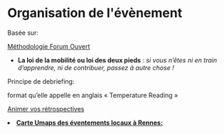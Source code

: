 # Organisation de l'évènement

Basée sur: 

[Méthodologie Forum Ouvert](https://fr.wikipedia.org/wiki/M%C3%A9thodologie_Forum_Ouvert#M.C3.A9thode) 

*   **La loi de la mobilité ou loi des deux pieds** : _si vous n’êtes ni en train d’apprendre, ni de contribuer, passez à autre chose !_

Principe de debriefing:  

format qu’elle appelle en anglais « Temperature Reading »

[Animer vos rétrospectives](http://ut7.fr/posts/blog/2015/11/18/animer-vos-retrospectives-avec-le-conseil.html) 
<undefined><li>**<u>Carte Umaps des éventements locaux à Rennes: </u>**</li></undefined>